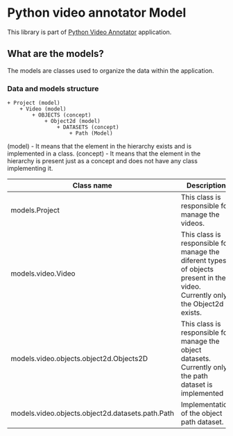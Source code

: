 # Python video annotator Model

This library is part of [Python Video Annotator](http://pythonvideoannotator.readthedocs.io) application.


## What are the models?

The models are classes used to organize the data within the application.

### Data and models structure

```
+ Project (model)
	+ Video (model)
		+ OBJECTS (concept)
			+ Object2d (model)
				+ DATASETS (concept)
					+ Path (Model)
```

(model) - It means that the element in the hierarchy exists and is implemented in a class.
(concept) - It means that the element in the hierarchy is present just as a concept and does not have any class implementing it.

| Class name | Description |
|---|---|
|models.Project| This class is responsible for manage the videos. |
|models.video.Video| This class is responsible for manage the diferent types of objects present in the video. Currently only the Object2d exists. |
|models.video.objects.object2d.Objects2D| This class is responsible for manage the object datasets. Currently only the path dataset is implemented|
|models.video.objects.object2d.datasets.path.Path| Implementation of the object path dataset.|
